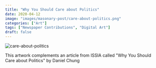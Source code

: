 ```yaml
---
title: "Why You Should Care about Politics"
date: 2020-04-12
image: "images/masonary-post/care-about-politics.png"
categories: ["Art"]
tags: ["Newspaper Contributions", "Digital Art"]
draft: false
---
```


![care-about-politics](/images/post/care-about-politics.png)

This artwork complements an article from ISSIA called "Why You Should Care about Politics" by Daniel Chung
